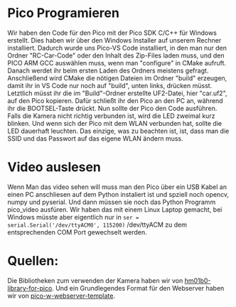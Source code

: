 # Pico Programieren
Wir haben den Code für den Pico mit der Pico SDK C/C++ für Windows erstellt. Dies haben wir über den Windows Installer auf unserem Rechner installiert. Dadurch wurde uns Pico-VS Code installiert, in den man nur den Ordner "RC-Car-Code" oder den Inhalt des Zip-Files laden muss, und den PICO ARM GCC auswählen muss, wenn man "configure" in CMake aufruft. Danach werdet ihr beim ersten Laden des Ordners meistens gefragt. Anschließend wird CMake die nötigen Dateien im Ordner "build" erzeugen, damit ihr in VS Code nur noch auf "build", unten links, drücken müsst. Letztlich müsst ihr die im "Build"-Ordner erstellte UF2-Datei, hier "car.uf2", auf den Pico kopieren. Dafür schließt ihr den Pico an den PC an, während ihr die BOOTSEL-Taste drückt. Nun sollte der Pico den Code ausführen. Falls die Kamera nicht richtig verbunden ist, wird die LED zweimal kurz blinken. Und wenn sich der Pico mit dem WLAN verbunden hat, sollte die LED dauerhaft leuchten. Das einzige, was zu beachten ist, ist, dass man die SSID und das Passwort auf das eigene WLAN ändern muss.<br>
# Video auslesen
Wenn Man das video sehen will muss man den Pico über ein USB Kabel an einen PC anschliesen auf dem Python instaliert ist und spziell noch opencv, numpy und pyserial. Und dann müssen sie noch das Python Programm pico_video ausfüren. Wir haben das mit einem Linux Laptop gemacht, bei Windows müsste aber eigentlich nur in `ser = serial.Serial('/dev/ttyACM0', 115200)`
/dev/ttyACM zu dem entsprechenden COM Port gewechselt werden.
# Quellen: 
Die Bibliotheken zum verwenden der Kamera haben wir von [hm01b0-library-for-pico](https://github.com/ArmDeveloperEcosystem/hm01b0-library-for-pico?tab=readme-ov-file).
Und ein Grundlegendes Format für den Webserver haben wir von [pico-w-webserver-template](https://github.com/LearnEmbeddedSystems/pico-w-webserver-template).

